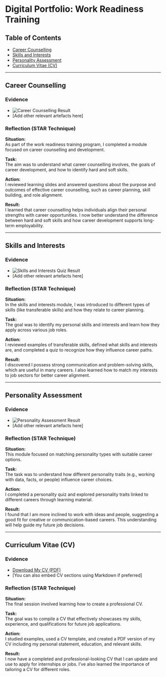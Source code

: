 # Digital Portfolio: Work Readiness Training

## Table of Contents
- [Career Counselling](#career-counselling)
- [Skills and Interests](#skills-and-interests)
- [Personality Assessment](#personality-assessment)
- [Curriculum Vitae (CV)](#curriculum-vitae)

---

## Career Counselling

### Evidence
- ![Career Counselling Result](career_counselling_result.png)  
- [Add other relevant artefacts here]

### Reflection (STAR Technique)
**Situation:**  
As part of the work readiness training program, I completed a module focused on career counselling and development.

**Task:**  
The aim was to understand what career counselling involves, the goals of career development, and how to identify hard and soft skills.

**Action:**  
I reviewed learning slides and answered questions about the purpose and outcomes of effective career counselling, such as career planning, skill building, and role alignment.

**Result:**  
I learned that career counselling helps individuals align their personal strengths with career opportunities. I now better understand the difference between hard and soft skills and how career development supports long-term employability.

---

## Skills and Interests

### Evidence
- ![Skills and Interests Quiz Result](skills_interests_result.png)  
- [Add other relevant artefacts here]

### Reflection (STAR Technique)
**Situation:**  
In the skills and interests module, I was introduced to different types of skills (like transferable skills) and how they relate to career planning.

**Task:**  
The goal was to identify my personal skills and interests and learn how they apply across various job roles.

**Action:**  
I reviewed examples of transferable skills, defined what skills and interests are, and completed a quiz to recognize how they influence career paths.

**Result:**  
I discovered I possess strong communication and problem-solving skills, which are useful in many careers. I also learned how to match my interests to job sectors for better career alignment.

---

## Personality Assessment

### Evidence
- ![Personality Assessment Result](personality_assessment_result.png)  
- [Add other relevant artefacts here]

### Reflection (STAR Technique)
**Situation:**  
This module focused on matching personality types with suitable career options.

**Task:**  
The task was to understand how different personality traits (e.g., working with data, facts, or people) influence career choices.

**Action:**  
I completed a personality quiz and explored personality traits linked to different careers through learning material.

**Result:**  
I found that I am more inclined to work with ideas and people, suggesting a good fit for creative or communication-based careers. This understanding will help guide my future job decisions.

---

## Curriculum Vitae (CV)

### Evidence
- [Download My CV (PDF)](my_cv.pdf)  
- [You can also embed CV sections using Markdown if preferred]

### Reflection (STAR Technique)
**Situation:**  
The final session involved learning how to create a professional CV.

**Task:**  
The goal was to compile a CV that effectively showcases my skills, experience, and qualifications for future job applications.

**Action:**  
I studied examples, used a CV template, and created a PDF version of my CV including my personal statement, education, and relevant skills.

**Result:**  
I now have a completed and professional-looking CV that I can update and use to apply for internships or jobs. I’ve also learned the importance of tailoring a CV for different roles.
